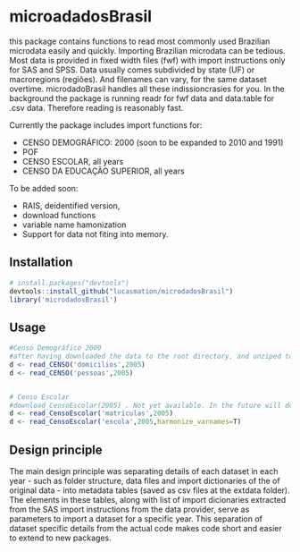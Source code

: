<!-- README.md is generated from README.Rmd. Please edit that file -->
microadadosBrasil
=================

this package contains functions to read most commonly used Brazilian microdata easily and quickly. Importing Brazilian microdata can be tedious. Most data is provided in fixed width files (fwf) with import instructions only for SAS and SPSS. Data usually comes subdivided by state (UF) or macroregions (regiões). And filenames can vary, for the same dataset overtime. microdadoBrasil handles all these indissioncrasies for you. In the background the package is running readr for fwf data and data.table for .csv data. Therefore reading is reasonably fast.

Currently the package includes import functions for:

-   CENSO DEMOGRÁFICO: 2000 (soon to be expanded to 2010 and 1991)
-   POF
-   CENSO ESCOLAR, all years
-   CENSO DA EDUCAÇÃO SUPERIOR, all years

To be added soon:

-   RAIS, deidentified version,
-   download functions
-   variable name hamonization
-   Support for data not fiting into memory.

Installation
------------

``` r
# install.packages("devtools")
devtools::install_github("lucasmation/microdadosBrasil")
library('microdadosBrasil')
```

Usage
-----

``` r
#Censo Demográfico 2000
#after having downloaded the data to the root directory, and unziped to root run
d <- read_CENSO('domicilios',2005)
d <- read_CENSO('pessoas',2005)


# Censo Escolar
#download_CensoEscolar(2005) . Not yet available. In the future will download and unzip ( .rar files still need manual descompactation)
d <- read_CensoEscolar('matriculas',2005)
d <- read_CensoEscolar('escola',2005,harmonize_varnames=T)
```

Design principle
----------------

The main design principle was separating details of each dataset in each year - such as folder structure, data files and import dictionaries of the of original data - into metadata tables (saved as csv files at the extdata folder). The elements in these tables, along with list of import dicionaries extracted from the SAS import instructions from the data provider, serve as parameters to import a dataset for a specific year. This separation of dataset specific details from the actual code makes code short and easier to extend to new packages.
